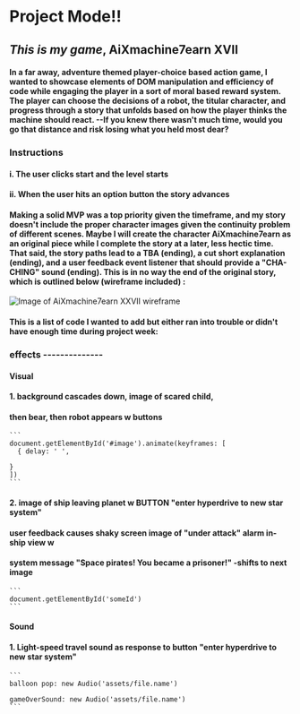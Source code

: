 # Project Mode!!

## *This is my game*, **AiXmachine7earn XVII**

#### In a far away, adventure themed player-choice based action game, I wanted to showcase elements of DOM manipulation and efficiency of code while engaging the player in a sort of moral based reward system. The player can choose the decisions of a robot, the titular character, and progress through a story that unfolds based on how the player thinks the machine should react. --If you knew there wasn't much time, would you go that distance and risk losing what you held most dear? 

### **Instructions**
#### i. The user clicks start and the level starts
#### ii. When the user hits an option button the story advances

#### Making a solid MVP was a top priority given the timeframe, and my story doesn't include the proper character images given the continuity problem of different scenes. Maybe I will create the character **AiXmachine7earn** as an original piece while I complete the story at a later, less hectic time. That said, the story paths lead to a TBA (ending), a cut short explanation (ending), and a user feedback event listener that should provide a "CHA-CHING" sound (ending). This is in no way the end of the original story, which is outlined below (wireframe included) :

![Image of AiXmachine7earn XXVII wireframe](https://octodex.github.com/assets/aixmachine.jpeg) 










#### This is a list of code I wanted to add but either ran into trouble or didn't have enough time during project week:
 
### **effects** --------------  
 
####   **Visual**
#### 1. background cascades down, image of scared child, 
#### then bear, then robot appears w buttons 
   
    ```
    document.getElementById('#image').animate(keyframes: [
      { delay: ' ',
        
    }
    ])
    ```

#### 2. image of ship leaving planet w BUTTON "enter hyperdrive to new star system"
#### user feedback causes shaky screen image of "under attack" alarm in-ship view w 
#### system message "Space pirates! You became a prisoner!" -shifts to next image   
    ```
    document.getElementById('someId')
    ```

####  **Sound**
####  1. Light-speed travel sound as response to button "enter hyperdrive to new star system" 
      
    ```
    balloon pop: new Audio('assets/file.name')
  
    gameOverSound: new Audio('assets/file.name')
    ```
